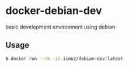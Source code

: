 # docker-debian-dev
basic development environment using debian

## Usage

```sh
$ docker run --rm -it iimuz/debian-dev:latest
```
